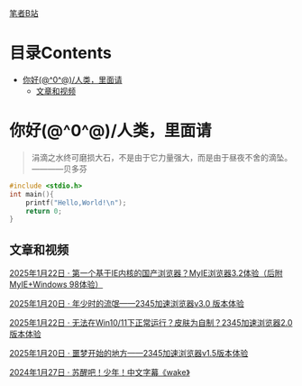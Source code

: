 [笔者B站](https://space.bilibili.com/1512804294)

# 目录Contents
- [你好\(@^0^@)/人类，里面请](https://winminecraft.github.io/#你好0人类里面请)
    - [文章和视频](https://winminecraft.github.io/#文章和视频)
  
# 你好\(@^0^@)/人类，里面请

> 涓滴之水终可磨损大石，不是由于它力量强大，而是由于昼夜不舍的滴坠。————贝多芬

```C++
#include <stdio.h>
int main(){
    printf("Hello,World!\n");
    return 0;
}
```
## 文章和视频
[2025年1月22日 · 第一个基于IE内核的国产浏览器？MyIE浏览器3.2体验（后附MyIE+Windows 98体验）](https://www.bilibili.com/video/BV1CTfhY1EdM/?spm_id_from=333.999.0.0&vd_source=7fe5e2cd0c66b1ec6a324c735544f8ad)

[2025年1月20日 · 年少时的流氓——2345加速浏览器v3.0 版本体验](https://www.bilibili.com/video/BV1NBwmegE2U/?spm_id_from=333.999.0.0&vd_source=7fe5e2cd0c66b1ec6a324c735544f8ad)

[2025年1月22日 · 无法在Win10/11下正常运行？皮肤为自制？2345加速浏览器2.0版本体验](https://www.bilibili.com/video/BV13tfbYWEEW/?spm_id_from=333.999.0.0&vd_source=7fe5e2cd0c66b1ec6a324c735544f8ad)

[2025年1月20日 · 噩梦开始的地方——2345加速浏览器v1.5版本体验](https://www.bilibili.com/video/BV1ccwpebEH2/?spm_id_from=333.999.0.0)

[2024年1月27日 · 苏醒吧！少年！中文字幕《wake》](https://www.bilibili.com/video/BV1RQ4y1c7tw/?spm_id_from=333.999.0.0)
